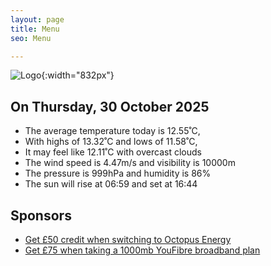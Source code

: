 ```yaml
---
layout: page
title: Menu
seo: Menu

---
```


![Logo](/images/logo.jpg){:width="832px"}

<!-- weather_marker starts -->
## On Thursday, 30 October 2025

- The average temperature today is 12.55˚C,
- With highs of 13.32˚C and lows of 11.58˚C,
- It may feel like 12.11˚C with overcast clouds
- The wind speed is 4.47m/s and visibility is 10000m
- The pressure is 999hPa and humidity is 86%
- The sun will rise at 06:59 and set at 16:44

<!-- weather_marker ends -->

## Sponsors

- [Get £50 credit when switching to Octopus Energy](https://bit.ly/3oD1nnS)
- [Get £75 when taking a 1000mb YouFibre broadband plan](https://aklam.io/91zWhU?)
